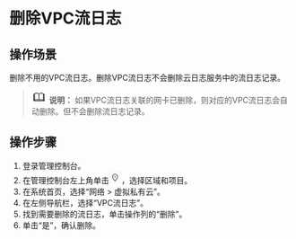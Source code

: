 # 删除VPC流日志<a name="FlowLog_0005"></a>

## 操作场景<a name="section15598193716333"></a>

删除不用的VPC流日志。删除VPC流日志不会删除云日志服务中的流日志记录。

>![](public_sys-resources/icon-note.gif) **说明：** 
>如果VPC流日志关联的网卡已删除，则对应的VPC流日志会自动删除。但不会删除流日志记录。

## 操作步骤<a name="section7359352124511"></a>

1.  登录管理控制台。
2.  在管理控制台左上角单击![](figures/icon-region.png)，选择区域和项目。
3.  在系统首页，选择“网络 \> 虚拟私有云”。
4.  在左侧导航栏，选择“VPC流日志”。
5.  找到需要删除的流日志，单击操作列的“删除”。
6.  单击“是”，确认删除。

